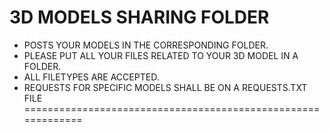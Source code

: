 3D MODELS SHARING FOLDER
=============================================================
- POSTS YOUR MODELS IN THE CORRESPONDING FOLDER. 
- PLEASE PUT ALL YOUR FILES RELATED TO YOUR 3D MODEL IN A FOLDER.
- ALL FILETYPES ARE ACCEPTED.
- REQUESTS FOR SPECIFIC MODELS SHALL BE ON A REQUESTS.TXT FILE
=============================================================
                                                                
